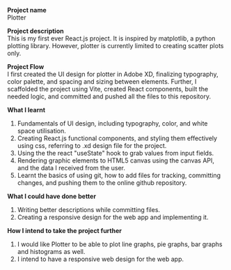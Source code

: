 **Project name**<br />
Plotter

**Project description**<br />
This is my first ever React.js project. It is inspired by matplotlib, a python plotting library. However, plotter is currently limited to creating scatter plots only.

**Project Flow**<br />
I first created the UI design for plotter in Adobe XD, finalizing typography, color palette, and spacing and sizing between elements. Further, I scaffolded the project using Vite, created React components, built the needed logic, and committed and pushed all the files to this repository.

**What I learnt**<br />
1. Fundamentals of UI design, including typography, color, and white space utilisation.
2. Creating React.js functional components, and styling them effectively using css, referring to .xd design file for the project.
3. Using the the react "useState" hook to grab values from input fields.
4. Rendering graphic elements to HTML5 canvas using the canvas API, and the data I received from the user.
5. Learnt the basics of using git, how to add files for tracking, committing changes, and pushing them to the online github repository.

**What I could have done better**<br />
1. Writing better descriptions while committing files.
2. Creating a responsive design for the web app and implementing it.

**How I intend to take the project further**<br />
1. I would like Plotter to be able to plot line graphs, pie graphs, bar graphs and histograms as well.
2. I intend to have a responsive web design for the web app.
